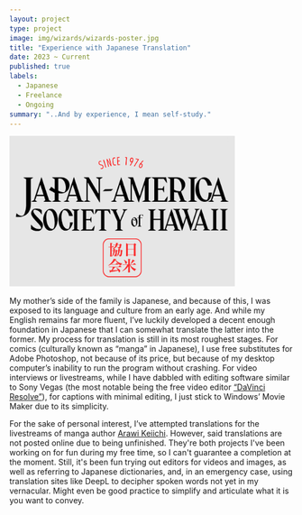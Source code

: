 ```yaml
---
layout: project
type: project
image: img/wizards/wizards-poster.jpg
title: "Experience with Japanese Translation"
date: 2023 ~ Current
published: true
labels:
  - Japanese
  - Freelance
  - Ongoing
summary: "..And by experience, I mean self-study."
---
```


<div class="text-center p-4">
  <img width="400px" src="../img/wizards/wizards-logo.PNG" class="img-thumbnail" >
</div>

My mother’s side of the family is Japanese, and because of this, I was exposed to its language and culture from an early age. And while my English remains far more fluent, I’ve luckily developed a decent enough foundation in Japanese that I can somewhat translate the latter into the former. My process for translation is still in its most roughest stages. For comics (culturally known as “manga” in Japanese), I use free substitutes for Adobe Photoshop, not because of its price, but because of my desktop computer’s inability to run the program without crashing. For video interviews or livestreams, while I have dabbled with editing software similar to Sony Vegas (the most notable being the free video editor [“DaVinci Resolve”](https://www.blackmagicdesign.com/products/davinciresolve)), for captions with minimal editing, I just stick to Windows’ Movie Maker due to its simplicity.

For the sake of personal interest, I’ve attempted translations for the livestreams of manga author [Arawi Keiichi](https://en.wikipedia.org/wiki/Keiichi_Arawi). However, said translations are not posted online due to being unfinished. They're both projects I've been working on for fun during my free time, so I can't guarantee a completion at the moment. Still, it's been fun trying out editors for videos and images, as well as referring to Japanese dictionaries, and, in an emergency case, using translation sites like DeepL to decipher spoken words not yet in my vernacular. Might even be good practice to simplify and articulate what it is you want to convey.
